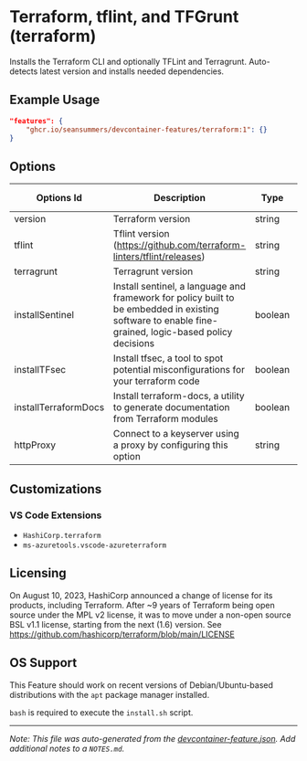
# Terraform, tflint, and TFGrunt (terraform)

Installs the Terraform CLI and optionally TFLint and Terragrunt. Auto-detects latest version and installs needed dependencies.

## Example Usage

```json
"features": {
    "ghcr.io/seansummers/devcontainer-features/terraform:1": {}
}
```

## Options

| Options Id | Description | Type | Default Value |
|-----|-----|-----|-----|
| version | Terraform version | string | latest |
| tflint | Tflint version (https://github.com/terraform-linters/tflint/releases) | string | latest |
| terragrunt | Terragrunt version | string | latest |
| installSentinel | Install sentinel, a language and framework for policy built to be embedded in existing software to enable fine-grained, logic-based policy decisions | boolean | false |
| installTFsec | Install tfsec, a tool to spot potential misconfigurations for your terraform code | boolean | false |
| installTerraformDocs | Install terraform-docs, a utility to generate documentation from Terraform modules | boolean | false |
| httpProxy | Connect to a keyserver using a proxy by configuring this option | string | - |

## Customizations

### VS Code Extensions

- `HashiCorp.terraform`
- `ms-azuretools.vscode-azureterraform`



## Licensing

On August 10, 2023, HashiCorp announced a change of license for its products, including Terraform. After ~9 years of Terraform being open source under the MPL v2 license, it was to move under a non-open source BSL v1.1 license, starting from the next (1.6) version. See https://github.com/hashicorp/terraform/blob/main/LICENSE

## OS Support

This Feature should work on recent versions of Debian/Ubuntu-based distributions with the `apt` package manager installed.

`bash` is required to execute the `install.sh` script.


---

_Note: This file was auto-generated from the [devcontainer-feature.json](https://github.com/seansummers/devcontainer-features/blob/main/src/terraform/devcontainer-feature.json).  Add additional notes to a `NOTES.md`._
